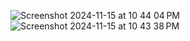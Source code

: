 ![Screenshot 2024-11-15 at 10 44 04 PM](https://github.com/user-attachments/assets/03b03450-8ad5-4b60-8340-58dfbff8b53d)
![Screenshot 2024-11-15 at 10 43 38 PM](https://github.com/user-attachments/assets/8f2214cc-f34c-43a7-8822-56e6afe12c2c)
